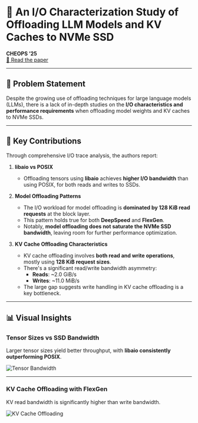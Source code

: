 # 📄 An I/O Characterization Study of Offloading LLM Models and KV Caches to NVMe SSD  
**CHEOPS ’25**  
[🔗 Read the paper](https://atlarge-research.com/pdfs/2025-cheops-llm.pdf)

---

## 🔧 Problem Statement  
Despite the growing use of offloading techniques for large language models (LLMs), there is a lack of in-depth studies on the **I/O characteristics and performance requirements** when offloading model weights and KV caches to NVMe SSDs.

---

## 🎯 Key Contributions  

Through comprehensive I/O trace analysis, the authors report:

1. **libaio vs POSIX**  
   - Offloading tensors using **libaio** achieves **higher I/O bandwidth** than using POSIX, for both reads and writes to SSDs.

2. **Model Offloading Patterns**  
   - The I/O workload for model offloading is **dominated by 128 KiB read requests** at the block layer.
   - This pattern holds true for both **DeepSpeed** and **FlexGen**.
   - Notably, **model offloading does not saturate the NVMe SSD bandwidth**, leaving room for further performance optimization.

3. **KV Cache Offloading Characteristics**  
   - KV cache offloading involves **both read and write operations**, mostly using **128 KiB request sizes**.
   - There's a significant read/write bandwidth asymmetry:
     - **Reads**: ~2.0 GiB/s
     - **Writes**: ~11.0 MiB/s
   - The large gap suggests write handling in KV cache offloading is a key bottleneck.

---

## 📊 Visual Insights

### Tensor Sizes vs SSD Bandwidth  
Larger tensor sizes yield better throughput, with **libaio consistently outperforming POSIX**.

![Tensor Bandwidth](https://github.com/user-attachments/assets/b31676c1-14fd-4c6a-bbe9-eec38ea337dd)

---

### KV Cache Offloading with FlexGen  
KV read bandwidth is significantly higher than write bandwidth. 

![KV Cache Offloading](https://github.com/user-attachments/assets/a5cec002-4ff5-45e7-b588-f19b534a60cd)
